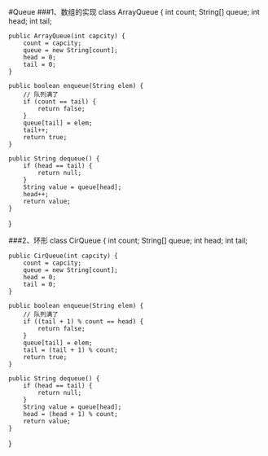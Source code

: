 #Queue
###1、数组的实现
class ArrayQueue {
    int count;
    String[] queue;
    int head;
    int tail;

    public ArrayQueue(int capcity) {
        count = capcity;
        queue = new String[count];
        head = 0;
        tail = 0;
    }

    public boolean enqueue(String elem) {
        // 队列满了
        if (count == tail) {
            return false;
        }
        queue[tail] = elem;
        tail++;
        return true;
    }

    public String dequeue() {
        if (head == tail) {
            return null;
        }
        String value = queue[head];
        head++;
        return value;
    }
}


###2、环形
class CirQueue {
    int count;
    String[] queue;
    int head;
    int tail;

    public CirQueue(int capcity) {
        count = capcity;
        queue = new String[count];
        head = 0;
        tail = 0;
    }

    public boolean enqueue(String elem) {
        // 队列满了
        if ((tail + 1) % count == head) {
            return false;
        }
        queue[tail] = elem;
        tail = (tail + 1) % count;
        return true;
    }

    public String dequeue() {
        if (head == tail) {
            return null;
        }
        String value = queue[head];
        head = (head + 1) % count;
        return value;
    }
}
